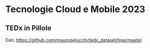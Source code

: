 # Tecnologie Cloud e Mobile 2023
## TEDx in Pillole

Dati: https://github.com/mauropelucchi/tedx_dataset/tree/master